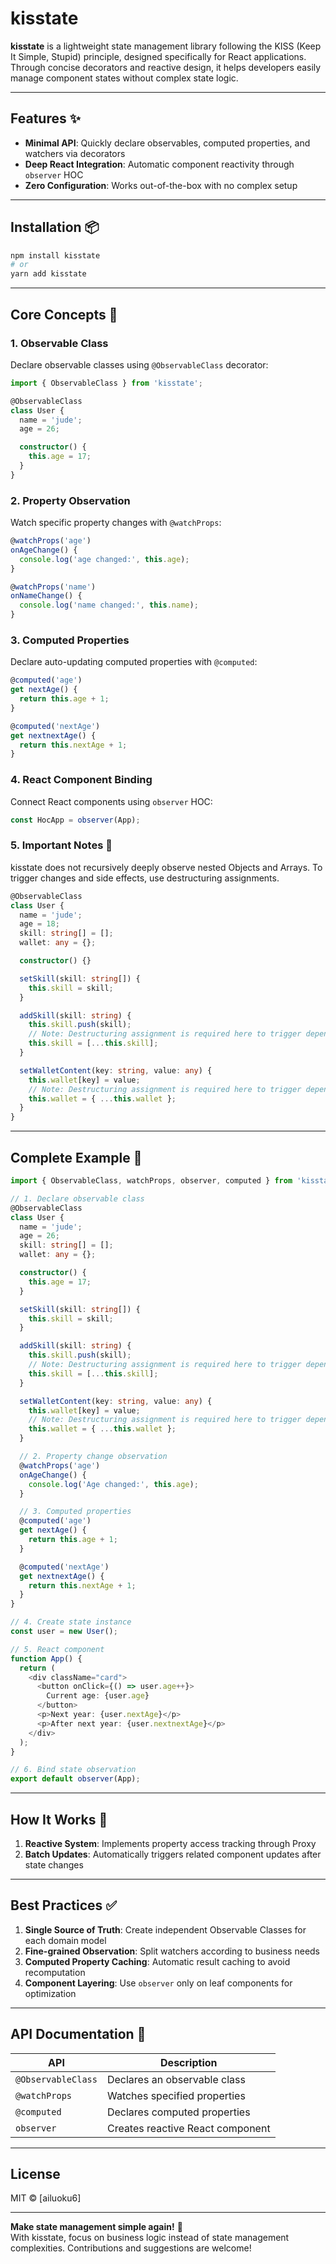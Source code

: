 # kisstate

**kisstate** is a lightweight state management library following the KISS (Keep It Simple, Stupid) principle, designed specifically for React applications. Through concise decorators and reactive design, it helps developers easily manage component states without complex state logic.

---

## Features ✨

- **Minimal API**: Quickly declare observables, computed properties, and watchers via decorators
- **Deep React Integration**: Automatic component reactivity through `observer` HOC
- **Zero Configuration**: Works out-of-the-box with no complex setup

---

## Installation 📦

```bash
npm install kisstate
# or
yarn add kisstate
```

---

## Core Concepts 🧠

### 1. Observable Class

Declare observable classes using `@ObservableClass` decorator:

```typescript
import { ObservableClass } from 'kisstate';

@ObservableClass
class User {
  name = 'jude';
  age = 26;

  constructor() {
    this.age = 17;
  }
}
```

### 2. Property Observation

Watch specific property changes with `@watchProps`:

```typescript
@watchProps('age')
onAgeChange() {
  console.log('age changed:', this.age);
}

@watchProps('name')
onNameChange() {
  console.log('name changed:', this.name);
}
```

### 3. Computed Properties

Declare auto-updating computed properties with `@computed`:

```typescript
@computed('age')
get nextAge() {
  return this.age + 1;
}

@computed('nextAge')
get nextnextAge() {
  return this.nextAge + 1;
}
```

### 4. React Component Binding

Connect React components using `observer` HOC:

```typescript
const HocApp = observer(App);
```

### 5. Important Notes 📢

kisstate does not recursively deeply observe nested Objects and Arrays. To trigger changes and side effects, use destructuring assignments.

```typescript
@ObservableClass
class User {
  name = 'jude';
  age = 18;
  skill: string[] = [];
  wallet: any = {};

  constructor() {}

  setSkill(skill: string[]) {
    this.skill = skill;
  }

  addSkill(skill: string) {
    this.skill.push(skill);
    // Note: Destructuring assignment is required here to trigger dependency updates
    this.skill = [...this.skill];
  }

  setWalletContent(key: string, value: any) {
    this.wallet[key] = value;
    // Note: Destructuring assignment is required here to trigger dependency updates
    this.wallet = { ...this.wallet };
  }
}
```

---

## Complete Example 🚀

```typescript
import { ObservableClass, watchProps, observer, computed } from 'kisstate';

// 1. Declare observable class
@ObservableClass
class User {
  name = 'jude';
  age = 26;
  skill: string[] = [];
  wallet: any = {};

  constructor() {
    this.age = 17;
  }

  setSkill(skill: string[]) {
    this.skill = skill;
  }

  addSkill(skill: string) {
    this.skill.push(skill);
    // Note: Destructuring assignment is required here to trigger dependency updates
    this.skill = [...this.skill];
  }

  setWalletContent(key: string, value: any) {
    this.wallet[key] = value;
    // Note: Destructuring assignment is required here to trigger dependency updates
    this.wallet = { ...this.wallet };
  }

  // 2. Property change observation
  @watchProps('age')
  onAgeChange() {
    console.log('Age changed:', this.age);
  }

  // 3. Computed properties
  @computed('age')
  get nextAge() {
    return this.age + 1;
  }

  @computed('nextAge')
  get nextnextAge() {
    return this.nextAge + 1;
  }
}

// 4. Create state instance
const user = new User();

// 5. React component
function App() {
  return (
    <div className="card">
      <button onClick={() => user.age++}>
        Current age: {user.age}
      </button>
      <p>Next year: {user.nextAge}</p>
      <p>After next year: {user.nextnextAge}</p>
    </div>
  );
}

// 6. Bind state observation
export default observer(App);
```

---

## How It Works 🔧

1. **Reactive System**: Implements property access tracking through Proxy
2. **Batch Updates**: Automatically triggers related component updates after state changes

---

## Best Practices ✅

1. **Single Source of Truth**: Create independent Observable Classes for each domain model
2. **Fine-grained Observation**: Split watchers according to business needs
3. **Computed Property Caching**: Automatic result caching to avoid recomputation
4. **Component Layering**: Use `observer` only on leaf components for optimization

---

## API Documentation 📖

| API                | Description                      |
| ------------------ | -------------------------------- |
| `@ObservableClass` | Declares an observable class     |
| `@watchProps`      | Watches specified properties     |
| `@computed`        | Declares computed properties     |
| `observer`         | Creates reactive React component |

---

## License

MIT © [ailuoku6]

---

**Make state management simple again!** 🎉  
With kisstate, focus on business logic instead of state management complexities. Contributions and suggestions are welcome!
